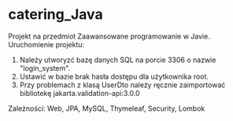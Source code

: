 # catering_Java
Projekt na przedmiot Zaawansowane programowanie w Javie.
Uruchomienie projektu:
1. Należy utworyzć bazę danych SQL na porcie 3306 o nazwie "login_system".
2. Ustawić w bazie brak hasła dostępu dla użytkownika root.
3. Przy problemach z klasą UserDto należy ręcznie zaimportować bibliotekę jakarta.validation-api:3.0.0

Zależności: Web, JPA, MySQL, Thymeleaf, Security, Lombok